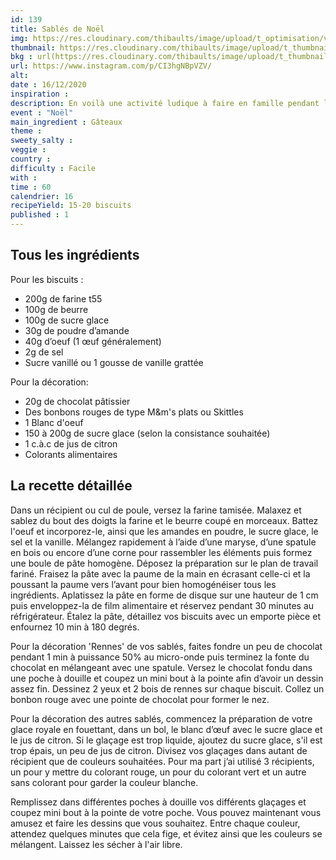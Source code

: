 ```yaml
---
id: 139
title: Sablés de Noël
img: https://res.cloudinary.com/thibaults/image/upload/t_optimisation/v1607968126/Recipes/20201216_sables.jpg
thumbnail: https://res.cloudinary.com/thibaults/image/upload/t_thumbnail_josie/v1607968126/Recipes/20201216_sables.jpg
bkg : url(https://res.cloudinary.com/thibaults/image/upload/t_thumbnail_josie/v1607968126/Recipes/20201216_sables.jpg)
url: https://www.instagram.com/p/CI3hgNBpVZV/
alt: 
date : 16/12/2020
inspiration : 
description: En voilà une activité ludique à faire en famille pendant les fêtes. Vous allez adorés ces sablés de Noël.
event : "Noël"
main_ingredient : Gâteaux
theme : 
sweety_salty : 
veggie : 
country :
difficulty : Facile
with : 
time : 60
calendrier: 16
recipeYield: 15-20 biscuits
published : 1
---
```


## Tous les ingrédients
Pour les biscuits : 
 - 200g de farine t55
 - 100g de beurre
 - 100g de sucre glace
 - 30g de poudre d’amande 
 - 40g d’oeuf (1 œuf généralement)
 - 2g de sel
 - Sucre vanillé ou 1 gousse de vanille grattée

Pour la décoration: 
 - 20g de chocolat pâtissier
 - Des bonbons rouges de type M&m's plats ou Skittles
 - 1 Blanc d'oeuf
 - 150 à 200g de sucre glace (selon la consistance souhaitée)
 - 1 c.à.c de jus de citron
 - Colorants alimentaires 

## La recette détaillée
Dans un récipient ou cul de poule, versez la farine tamisée. Malaxez et sablez du bout des doigts la farine et le beurre coupé en morceaux. Battez l'oeuf et incorporez-le, ainsi que les amandes en poudre, le sucre glace, le sel et la vanille. Mélangez rapidement à l’aide d’une maryse, d’une spatule en bois ou encore d’une corne pour rassembler les éléments puis formez une boule de pâte homogène. Déposez la préparation sur le plan de travail fariné. Fraisez la pâte avec la paume de la main en écrasant celle-ci et la poussant la paume vers l’avant pour bien homogénéiser tous les ingrédients. Aplatissez la pâte en forme de disque sur une hauteur de 1 cm puis enveloppez-la de film alimentaire et réservez pendant 30 minutes au réfrigérateur. Étalez la pâte, détaillez vos biscuits avec un emporte pièce et enfournez 10 min à 180 degrés. 

Pour la décoration 'Rennes' de vos sablés, faites fondre un peu de chocolat pendant 1 min à puissance 50% au micro-onde puis terminez la fonte du chocolat en mélangeant avec une spatule. Versez le chocolat fondu dans une poche à douille et coupez un mini bout à la pointe afin d’avoir un dessin assez fin. Dessinez 2 yeux et 2 bois de rennes sur chaque biscuit. Collez un bonbon rouge avec une pointe de chocolat pour former le nez.

Pour la décoration des autres sablés, commencez la préparation de votre glace royale en fouettant, dans un bol, le blanc d’œuf avec le sucre glace et le jus de citron. Si le glaçage est trop liquide, ajoutez du sucre glace, s'il est trop épais, un peu de jus de citron. Divisez vos glaçages dans autant de récipient que de couleurs souhaitées. Pour ma part j’ai utilisé 3 récipients, un pour y mettre du colorant rouge, un pour du colorant vert et un autre sans colorant pour garder la couleur blanche. 

Remplissez dans différentes poches à douille vos différents glaçages et coupez mini bout à la pointe de votre poche. Vous pouvez maintenant vous amusez et faire les dessins que vous souhaitez. Entre chaque couleur, attendez quelques minutes que cela fige, et évitez ainsi que les couleurs se mélangent. Laissez les sécher à l'air libre.